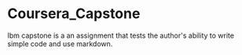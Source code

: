 # Coursera_Capstone
Ibm capstone is a an assignment that tests the author's ability to write simple code and use markdown.
